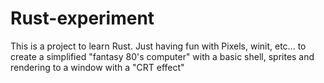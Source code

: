 # Rust-experiment

This is a project to learn Rust.
Just having fun with Pixels, winit, etc... to create a simplified "fantasy 80's computer" with a basic shell, sprites and rendering to a window with a "CRT effect"

